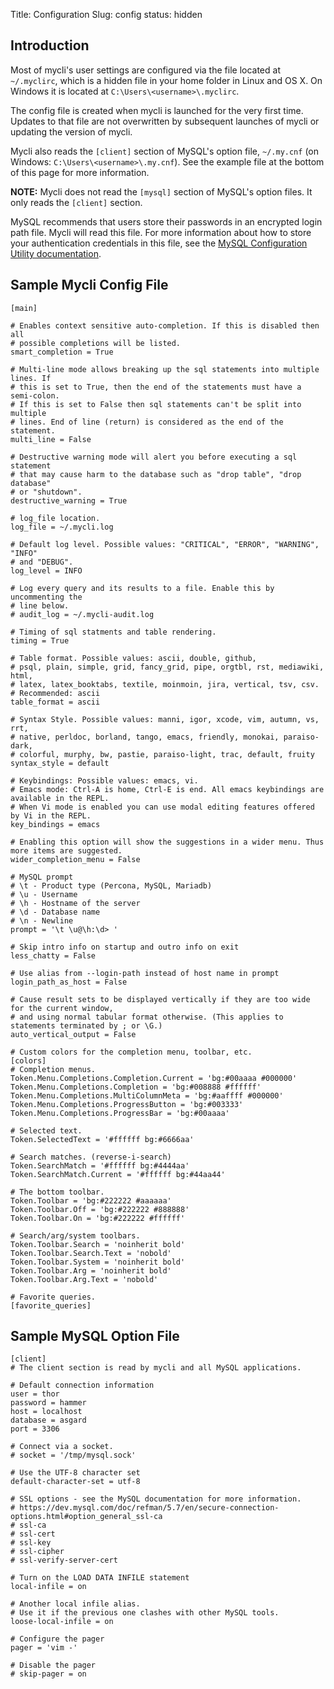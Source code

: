 Title: Configuration
Slug: config
status: hidden

## Introduction

Most of mycli's user settings are configured via the file located at
`~/.myclirc`, which is a hidden file in your home folder in Linux and OS X.
On Windows it is located at `C:\Users\<username>\.myclirc`.

The config file is created when mycli is launched for the very first time.
Updates to that file are not overwritten by subsequent launches of mycli or
updating the version of mycli.

Mycli also reads the `[client]` section of MySQL's option file, `~/.my.cnf`
(on Windows: `C:\Users\<username>\.my.cnf`). See the example file at the bottom of this
page for more information.

**NOTE:** Mycli does not read the `[mysql]` section of MySQL's option files. It
only reads the `[client]` section.

MySQL recommends that users store their passwords in an encrypted login path
file. Mycli will read this file. For more information about how to store your
authentication credentials in this file, see the [MySQL Configuration Utility
documentation](https://dev.mysql.com/doc/refman/5.7/en/mysql-config-editor.html).


## Sample Mycli Config File

```
[main]

# Enables context sensitive auto-completion. If this is disabled then all
# possible completions will be listed.
smart_completion = True

# Multi-line mode allows breaking up the sql statements into multiple lines. If
# this is set to True, then the end of the statements must have a semi-colon.
# If this is set to False then sql statements can't be split into multiple
# lines. End of line (return) is considered as the end of the statement.
multi_line = False

# Destructive warning mode will alert you before executing a sql statement
# that may cause harm to the database such as "drop table", "drop database"
# or "shutdown".
destructive_warning = True

# log_file location.
log_file = ~/.mycli.log

# Default log level. Possible values: "CRITICAL", "ERROR", "WARNING", "INFO"
# and "DEBUG".
log_level = INFO

# Log every query and its results to a file. Enable this by uncommenting the
# line below.
# audit_log = ~/.mycli-audit.log

# Timing of sql statments and table rendering.
timing = True

# Table format. Possible values: ascii, double, github,
# psql, plain, simple, grid, fancy_grid, pipe, orgtbl, rst, mediawiki, html,
# latex, latex_booktabs, textile, moinmoin, jira, vertical, tsv, csv.
# Recommended: ascii
table_format = ascii

# Syntax Style. Possible values: manni, igor, xcode, vim, autumn, vs, rrt,
# native, perldoc, borland, tango, emacs, friendly, monokai, paraiso-dark,
# colorful, murphy, bw, pastie, paraiso-light, trac, default, fruity
syntax_style = default

# Keybindings: Possible values: emacs, vi.
# Emacs mode: Ctrl-A is home, Ctrl-E is end. All emacs keybindings are available in the REPL.
# When Vi mode is enabled you can use modal editing features offered by Vi in the REPL.
key_bindings = emacs

# Enabling this option will show the suggestions in a wider menu. Thus more items are suggested.
wider_completion_menu = False

# MySQL prompt
# \t - Product type (Percona, MySQL, Mariadb)
# \u - Username
# \h - Hostname of the server
# \d - Database name
# \n - Newline
prompt = '\t \u@\h:\d> '

# Skip intro info on startup and outro info on exit
less_chatty = False

# Use alias from --login-path instead of host name in prompt
login_path_as_host = False

# Cause result sets to be displayed vertically if they are too wide for the current window,
# and using normal tabular format otherwise. (This applies to statements terminated by ; or \G.)
auto_vertical_output = False

# Custom colors for the completion menu, toolbar, etc.
[colors]
# Completion menus.
Token.Menu.Completions.Completion.Current = 'bg:#00aaaa #000000'
Token.Menu.Completions.Completion = 'bg:#008888 #ffffff'
Token.Menu.Completions.MultiColumnMeta = 'bg:#aaffff #000000'
Token.Menu.Completions.ProgressButton = 'bg:#003333'
Token.Menu.Completions.ProgressBar = 'bg:#00aaaa'

# Selected text.
Token.SelectedText = '#ffffff bg:#6666aa'

# Search matches. (reverse-i-search)
Token.SearchMatch = '#ffffff bg:#4444aa'
Token.SearchMatch.Current = '#ffffff bg:#44aa44'

# The bottom toolbar.
Token.Toolbar = 'bg:#222222 #aaaaaa'
Token.Toolbar.Off = 'bg:#222222 #888888'
Token.Toolbar.On = 'bg:#222222 #ffffff'

# Search/arg/system toolbars.
Token.Toolbar.Search = 'noinherit bold'
Token.Toolbar.Search.Text = 'nobold'
Token.Toolbar.System = 'noinherit bold'
Token.Toolbar.Arg = 'noinherit bold'
Token.Toolbar.Arg.Text = 'nobold'

# Favorite queries.
[favorite_queries]
```

## Sample MySQL Option File

```
[client]
# The client section is read by mycli and all MySQL applications.

# Default connection information
user = thor
password = hammer
host = localhost
database = asgard
port = 3306

# Connect via a socket.
# socket = '/tmp/mysql.sock'

# Use the UTF-8 character set
default-character-set = utf-8

# SSL options - see the MySQL documentation for more information.
# https://dev.mysql.com/doc/refman/5.7/en/secure-connection-options.html#option_general_ssl-ca
# ssl-ca
# ssl-cert
# ssl-key
# ssl-cipher
# ssl-verify-server-cert

# Turn on the LOAD DATA INFILE statement
local-infile = on

# Another local infile alias.
# Use it if the previous one clashes with other MySQL tools.
loose-local-infile = on

# Configure the pager
pager = 'vim -'

# Disable the pager
# skip-pager = on
```
